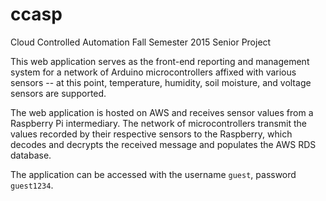 # ccasp
Cloud Controlled Automation Fall Semester 2015 Senior Project

This web application serves as the front-end reporting and management system for a network of Arduino microcontrollers affixed with various sensors -- at this point, temperature, humidity, soil moisture, and voltage sensors are supported.

The web application is hosted on AWS and receives sensor values from a Raspberry Pi intermediary. The network of microcontrollers transmit the values recorded by their respective sensors to the Raspberry, which decodes and decrypts the received message and populates the AWS RDS database.

The application can be accessed with the username `guest`, password `guest1234`.
